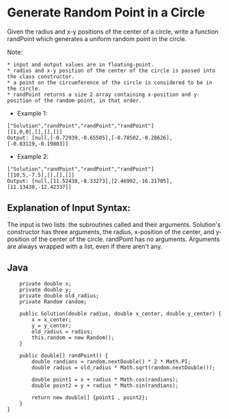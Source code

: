 # Generate Random Point in a Circle

Given the radius and x-y positions of the center of a circle, write a function randPoint which generates a uniform random point in the circle.

Note:

~~~
* input and output values are in floating-point.
* radius and x-y position of the center of the circle is passed into the class constructor.
* a point on the circumference of the circle is considered to be in the circle.
* randPoint returns a size 2 array containing x-position and y-position of the random point, in that order.
~~~

* Example 1:

~~~Input: 
["Solution","randPoint","randPoint","randPoint"]
[[1,0,0],[],[],[]]
Output: [null,[-0.72939,-0.65505],[-0.78502,-0.28626],[-0.83119,-0.19803]]
~~~

* Example 2:

~~~Input: 
["Solution","randPoint","randPoint","randPoint"]
[[10,5,-7.5],[],[],[]]
Output: [null,[11.52438,-8.33273],[2.46992,-16.21705],[11.13430,-12.42337]]
~~~

## Explanation of Input Syntax:

The input is two lists: the subroutines called and their arguments. Solution's constructor has three arguments, the radius, x-position of the center, and y-position of the center of the circle. randPoint has no arguments. Arguments are always wrapped with a list, even if there aren't any.

## Java

~~~class Solution {
    private double x;
    private double y;
    private double old_radius;
    private Random random;
    
    public Solution(double radius, double x_center, double y_center) {
        x = x_center;
        y = y_center;
        old_radius = radius;
        this.random = new Random();
    }
    
    public double[] randPoint() {
        double randians = random.nextDouble() * 2 * Math.PI;
        double radius = old_radius * Math.sqrt(random.nextDouble());
        
        double point1 = x + radius * Math.cos(randians);
        double point2 = y + radius * Math.sin(randians);
        
        return new double[] {point1 , point2};
    }
}
~~~
